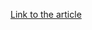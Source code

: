 [Link to the article](https://www.forcepoint.com/blog/x-labs/malware-lurking-behind-secureserver-net-urls)
